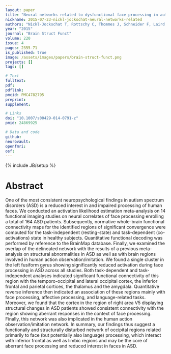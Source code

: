 ```yaml
---
layout: paper
title: "Neural networks related to dysfunctional face processing in autism spectrum disorder."
nickname: 2015-07-23-nickl-jockschat-neural-networks-related
authors: "Nickl-Jockschat T, Rottschy C, Thommes J, Schneider F, Laird AR, Fox PT, Eickhoff SB"
year: "2015"
journal: "Brain Struct Funct"
volume: 220
issue: 4
pages: 2355-71
is_published: true
image: /assets/images/papers/brain-struct-funct.png
projects: []
tags: []

# Text
fulltext:
pdf:
pdflink:
pmcid: PMC4782795
preprint:
supplement:

# Links
doi: "10.1007/s00429-014-0791-z"
pmid: 24869925

# Data and code
github:
neurovault:
openfmri:
osf:
---
```

{% include JB/setup %}

# Abstract

One of the most consistent neuropsychological findings in autism spectrum disorders (ASD) is a reduced interest in and impaired processing of human faces. We conducted an activation likelihood estimation meta-analysis on 14 functional imaging studies on neural correlates of face processing enrolling a total of 164 ASD patients. Subsequently, normative whole-brain functional connectivity maps for the identified regions of significant convergence were computed for the task-independent (resting-state) and task-dependent (co-activations) state in healthy subjects. Quantitative functional decoding was performed by reference to the BrainMap database. Finally, we examined the overlap of the delineated network with the results of a previous meta-analysis on structural abnormalities in ASD as well as with brain regions involved in human action observation/imitation. We found a single cluster in the left fusiform gyrus showing significantly reduced activation during face processing in ASD across all studies. Both task-dependent and task-independent analyses indicated significant functional connectivity of this region with the temporo-occipital and lateral occipital cortex, the inferior frontal and parietal cortices, the thalamus and the amygdala. Quantitative reverse inference then indicated an association of these regions mainly with face processing, affective processing, and language-related tasks. Moreover, we found that the cortex in the region of right area V5 displaying structural changes in ASD patients showed consistent connectivity with the region showing aberrant responses in the context of face processing. Finally, this network was also implicated in the human action observation/imitation network. In summary, our findings thus suggest a functionally and structurally disturbed network of occipital regions related primarily to face (but potentially also language) processing, which interact with inferior frontal as well as limbic regions and may be the core of aberrant face processing and reduced interest in faces in ASD.
